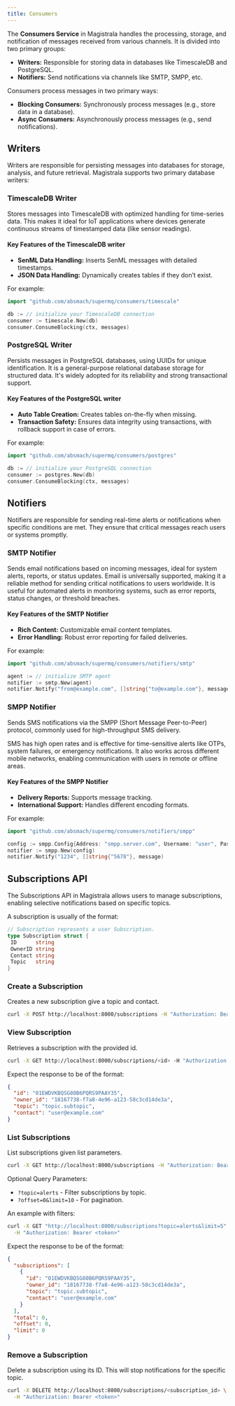 ```yaml
---
title: Consumers
---
```



The **Consumers Service** in Magistrala handles the processing, storage, and notification of messages received from various channels. It is divided into two primary groups:

- **Writers:** Responsible for storing data in databases like TimescaleDB and PostgreSQL.
- **Notifiers:** Send notifications via channels like SMTP, SMPP, etc.

Consumers process messages in two primary ways:

- **Blocking Consumers:** Synchronously process messages (e.g., store data in a database).
- **Async Consumers:** Asynchronously process messages (e.g., send notifications).

## Writers

Writers are responsible for persisting messages into databases for storage, analysis, and future retrieval. Magistrala supports two primary database writers:

### **TimescaleDB Writer**

Stores messages into TimescaleDB with optimized handling for time-series data.
This makes it ideal for IoT applications where devices generate continuous streams of timestamped data (like sensor readings).

#### **Key Features of the TimescaleDB writer**

- **SenML Data Handling:** Inserts SenML messages with detailed timestamps.
- **JSON Data Handling:** Dynamically creates tables if they don’t exist.

For example:

```go
import "github.com/absmach/supermq/consumers/timescale"

db := // initialize your TimescaleDB connection
consumer := timescale.New(db)
consumer.ConsumeBlocking(ctx, messages)
```

### **PostgreSQL Writer**

Persists messages in PostgreSQL databases, using UUIDs for unique identification.
It is a general-purpose relational database storage for structured data. It's widely adopted for its reliability and strong transactional support.

#### **Key Features of the PostgreSQL writer**

- **Auto Table Creation:** Creates tables on-the-fly when missing.
- **Transaction Safety:** Ensures data integrity using transactions, with rollback support in case of errors.

For example:

```go
import "github.com/absmach/supermq/consumers/postgres"

db := // initialize your PostgreSQL connection
consumer := postgres.New(db)
consumer.ConsumeBlocking(ctx, messages)
```

## Notifiers

Notifiers are responsible for sending real-time alerts or notifications when specific conditions are met. They ensure that critical messages reach users or systems promptly.

### **SMTP Notifier**

Sends email notifications based on incoming messages, ideal for system alerts, reports, or status updates.
Email is universally supported, making it a reliable method for sending critical notifications to users worldwide. It is useful for automated alerts in monitoring systems, such as error reports, status changes, or threshold breaches.

#### **Key Features of the SMTP Notifier**

- **Rich Content:** Customizable email content templates.
- **Error Handling:** Robust error reporting for failed deliveries.

For example:

```go
import "github.com/absmach/supermq/consumers/notifiers/smtp"

agent := // initialize SMTP agent
notifier := smtp.New(agent)
notifier.Notify("from@example.com", []string{"to@example.com"}, message)
```

### **SMPP Notifier**

Sends SMS notifications via the SMPP (Short Message Peer-to-Peer) protocol, commonly used for high-throughput SMS delivery.

SMS has high open rates and is effective for time-sensitive alerts like OTPs, system failures, or emergency notifications. It also works across different mobile networks, enabling communication with users in remote or offline areas.

#### **Key Features of the SMPP Notifier**

- **Delivery Reports:** Supports message tracking.
- **International Support:** Handles different encoding formats.

For example:

```go
import "github.com/absmach/supermq/consumers/notifiers/smpp"

config := smpp.Config{Address: "smpp.server.com", Username: "user", Password: "pass"}
notifier := smpp.New(config)
notifier.Notify("1234", []string{"5678"}, message)
```

## Subscriptions API

The Subscriptions API in Magistrala allows users to manage subscriptions, enabling selective notifications based on specific topics.

A subscription is usually of the format:

```go
// Subscription represents a user Subscription.
type Subscription struct {
 ID      string
 OwnerID string
 Contact string
 Topic   string
}
```

### **Create a Subscription**

Creates a new subscription give a topic and contact.

```bash
curl -X POST http://localhost:8000/subscriptions -H "Authorization: Bearer <token>" -d '{"contact": "user@example.com", "topic": "alerts"}'
```

### **View Subscription**

Retrieves a subscription with the provided id.

```bash
curl -X GET http://localhost:8000/subscriptions/<id> -H "Authorization: Bearer <token>"
```

Expect the response to be of the format:

```json
{
  "id": "01EWDVKBQSG80B6PQRS9PAAY35",
  "owner_id": "18167738-f7a8-4e96-a123-58c3cd14de3a",
  "topic": "topic.subtopic",
  "contact": "user@example.com"
}
```

### **List Subscriptions**

List subscriptions given list parameters.

```bash
curl -X GET http://localhost:8000/subscriptions -H "Authorization: Bearer <token>"
```

Optional Query Parameters:

- `?topic=alerts` - Filter subscriptions by topic.
- `?offset=0&limit=10` - For pagination.

An example with filters:

```bash
curl -X GET "http://localhost:8000/subscriptions?topic=alerts&limit=5" \
  -H "Authorization: Bearer <token>"
```

Expect the response to be of the format:

```json
{
  "subscriptions": [
    {
      "id": "01EWDVKBQSG80B6PQRS9PAAY35",
      "owner_id": "18167738-f7a8-4e96-a123-58c3cd14de3a",
      "topic": "topic.subtopic",
      "contact": "user@example.com"
    }
  ],
  "total": 0,
  "offset": 0,
  "limit": 0
}
```

### **Remove a Subscription**

Delete a subscription using its ID. This will stop notifications for the specific topic.

```bash
curl -X DELETE http://localhost:8000/subscriptions/<subscription_id> \
  -H "Authorization: Bearer <token>"
```
